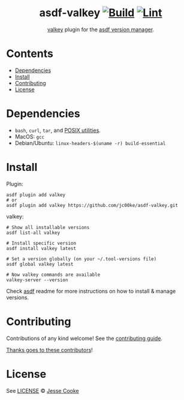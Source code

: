 <div align="center">

# asdf-valkey [![Build](https://github.com/jc00ke/asdf-valkey/actions/workflows/build.yml/badge.svg)](https://github.com/jc00ke/asdf-valkey/actions/workflows/build.yml) [![Lint](https://github.com/jc00ke/asdf-valkey/actions/workflows/lint.yml/badge.svg)](https://github.com/jc00ke/asdf-valkey/actions/workflows/lint.yml)

[valkey](https://github.com/jc00ke/asdf-valkey) plugin for the [asdf version manager](https://asdf-vm.com).

</div>

# Contents

- [Dependencies](#dependencies)
- [Install](#install)
- [Contributing](#contributing)
- [License](#license)

# Dependencies

- `bash`, `curl`, `tar`, and [POSIX utilities](https://pubs.opengroup.org/onlinepubs/9699919799/idx/utilities.html).
- MacOS: `gcc`
- Debian/Ubuntu: `linux-headers-$(uname -r) build-essential`

# Install

Plugin:

```shell
asdf plugin add valkey
# or
asdf plugin add valkey https://github.com/jc00ke/asdf-valkey.git
```

valkey:

```shell
# Show all installable versions
asdf list-all valkey

# Install specific version
asdf install valkey latest

# Set a version globally (on your ~/.tool-versions file)
asdf global valkey latest

# Now valkey commands are available
valkey-server --version
```

Check [asdf](https://github.com/asdf-vm/asdf) readme for more instructions on how to
install & manage versions.

# Contributing

Contributions of any kind welcome! See the [contributing guide](contributing.md).

[Thanks goes to these contributors](https://github.com/jc00ke/asdf-valkey/graphs/contributors)!

# License

See [LICENSE](LICENSE) © [Jesse Cooke](https://github.com/jc00ke/)
